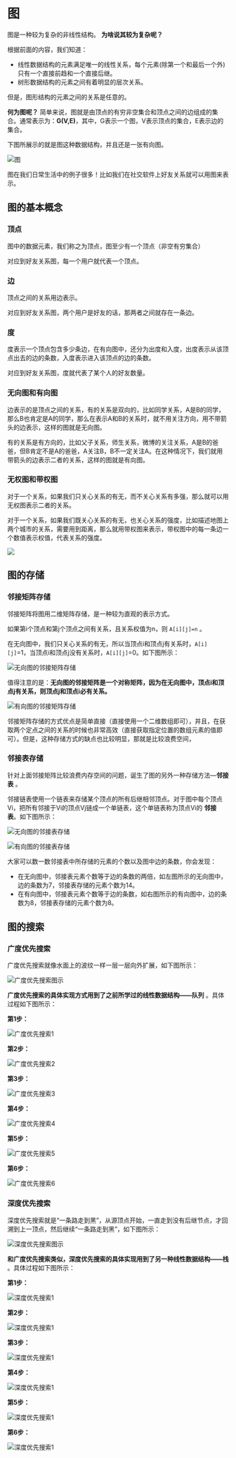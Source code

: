# 图

图是一种较为复杂的非线性结构。 **为啥说其较为复杂呢？**

根据前面的内容，我们知道：

- 线性数据结构的元素满足唯一的线性关系，每个元素(除第一个和最后一个外)只有一个直接前趋和一个直接后继。
- 树形数据结构的元素之间有着明显的层次关系。

但是，图形结构的元素之间的关系是任意的。

**何为图呢？** 简单来说，图就是由顶点的有穷非空集合和顶点之间的边组成的集合。通常表示为：**G(V,E)**，其中，G表示一个图，V表示顶点的集合，E表示边的集合。

下图所展示的就是图这种数据结构，并且还是一张有向图。

![图](/img/data/图/图.png)

图在我们日常生活中的例子很多！比如我们在社交软件上好友关系就可以用图来表示。

## 图的基本概念

### 顶点
图中的数据元素，我们称之为顶点，图至少有一个顶点（非空有穷集合）

对应到好友关系图，每一个用户就代表一个顶点。

### 边
顶点之间的关系用边表示。

对应到好友关系图，两个用户是好友的话，那两者之间就存在一条边。

### 度
度表示一个顶点包含多少条边，在有向图中，还分为出度和入度，出度表示从该顶点出去的边的条数，入度表示进入该顶点的边的条数。

对应到好友关系图，度就代表了某个人的好友数量。

### 无向图和有向图
边表示的是顶点之间的关系，有的关系是双向的，比如同学关系，A是B的同学，那么B也肯定是A的同学，那么在表示A和B的关系时，就不用关注方向，用不带箭头的边表示，这样的图就是无向图。

有的关系是有方向的，比如父子关系，师生关系，微博的关注关系，A是B的爸爸，但B肯定不是A的爸爸，A关注B，B不一定关注A。在这种情况下，我们就用带箭头的边表示二者的关系，这样的图就是有向图。

### 无权图和带权图

对于一个关系，如果我们只关心关系的有无，而不关心关系有多强，那么就可以用无权图表示二者的关系。

对于一个关系，如果我们既关心关系的有无，也关心关系的强度，比如描述地图上两个城市的关系，需要用到距离，那么就用带权图来表示，带权图中的每一条边一个数值表示权值，代表关系的强度。

![](/img/data/图/1_FvCzzcpYVwyB759QKoDCOQ.png)

## 图的存储
### 邻接矩阵存储
邻接矩阵将图用二维矩阵存储，是一种较为直观的表示方式。

如果第i个顶点和第j个顶点之间有关系，且关系权值为n，则 `A[i][j]=n` 。

在无向图中，我们只关心关系的有无，所以当顶点i和顶点j有关系时，`A[i][j]`=1，当顶点i和顶点j没有关系时，`A[i][j]`=0。如下图所示：

![无向图的邻接矩阵存储](/img/data/图/无向图的邻接矩阵存储.png)

值得注意的是：**无向图的邻接矩阵是一个对称矩阵，因为在无向图中，顶点i和顶点j有关系，则顶点j和顶点i必有关系。**

![有向图的邻接矩阵存储](/img/data/图/有向图的邻接矩阵存储.png)

邻接矩阵存储的方式优点是简单直接（直接使用一个二维数组即可），并且，在获取两个定点之间的关系的时候也非常高效（直接获取指定位置的数组元素的值即可）。但是，这种存储方式的缺点也比较明显，那就是比较浪费空间，

### 邻接表存储

针对上面邻接矩阵比较浪费内存空间的问题，诞生了图的另外一种存储方法—**邻接表** 。

邻接链表使用一个链表来存储某个顶点的所有后继相邻顶点。对于图中每个顶点Vi，把所有邻接于Vi的顶点Vj链成一个单链表，这个单链表称为顶点Vi的 **邻接表**。如下图所示：



![无向图的邻接表存储](/img/data/图/无向图的邻接表存储.png)



![有向图的邻接表存储](/img/data/图/有向图的邻接表存储.png)

大家可以数一数邻接表中所存储的元素的个数以及图中边的条数，你会发现：

- 在无向图中，邻接表元素个数等于边的条数的两倍，如左图所示的无向图中，边的条数为7，邻接表存储的元素个数为14。
- 在有向图中，邻接表元素个数等于边的条数，如右图所示的有向图中，边的条数为8，邻接表存储的元素个数为8。

## 图的搜索
### 广度优先搜索
广度优先搜索就像水面上的波纹一样一层一层向外扩展，如下图所示：

![广度优先搜索图示](/img/data/图/广度优先搜索图示.png)

**广度优先搜索的具体实现方式用到了之前所学过的线性数据结构——队列** 。具体过程如下图所示：

**第1步：**

![广度优先搜索1](/img/data/图/广度优先搜索1.png)

**第2步：**

![广度优先搜索2](/img/data/图/广度优先搜索2.png)

**第3步：**

![广度优先搜索3](/img/data/图/广度优先搜索3.png)

**第4步：**

![广度优先搜索4](/img/data/图/广度优先搜索4.png)

**第5步：**

![广度优先搜索5](/img/data/图/广度优先搜索5.png)

**第6步：**

![广度优先搜索6](/img/data/图/广度优先搜索6.png)

### 深度优先搜索

深度优先搜索就是“一条路走到黑”，从源顶点开始，一直走到没有后继节点，才回溯到上一顶点，然后继续“一条路走到黑”，如下图所示：

![深度优先搜索图示](/img/data/图/深度优先搜索图示.png)


**和广度优先搜索类似，深度优先搜索的具体实现用到了另一种线性数据结构——栈** 。具体过程如下图所示：

**第1步：**

![深度优先搜索1](/img/data/图/深度优先搜索1.png)

**第2步：**

![深度优先搜索1](/img/data/图/深度优先搜索2.png)

**第3步：**

![深度优先搜索1](/img/data/图/深度优先搜索3.png)

**第4步：**

![深度优先搜索1](/img/data/图/深度优先搜索4.png)

**第5步：**

![深度优先搜索1](/img/data/图/深度优先搜索5.png)

**第6步：**

![深度优先搜索1](/img/data/图/深度优先搜索6.png)

